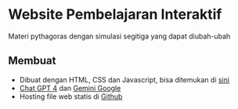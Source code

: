 # Website Pembelajaran Interaktif 
Materi pythagoras dengan simulasi segitiga yang dapat diubah-ubah

## Membuat
- Dibuat dengan HTML, CSS dan Javascript, bisa ditemukan di <a href="https://dce.telkomuniversity.ac.id/pengertian-penjelasan-pemrograman-website-secara-lengkap">sini </a>
- <a href="chatgpt.com">Chat GPT 4</a> dan <a href="gemini.google.com">Gemini Google</a>
- Hosting file web statis di <a href="https://pages.github.com">Github</a>
